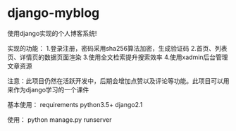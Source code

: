 # django-myblog
使用django实现的个人博客系统!

实现的功能：
  	1.登录注册，密码采用sha256算法加密，生成验证码
  	2.首页、列表页、详情页的数据页面渲染
  	3.使用全文检索提升搜索效率
  	4.使用xadmin后台管理文章资源
 
注意：此项目仍然在活跃开发中，后期会增加点赞以及评论等功能。此项目可以用来作为django学习的一个课件

基本使用：
	requirements
		python3.5+
  		django2.1
		
使用：
	 python manage.py runserver
  
